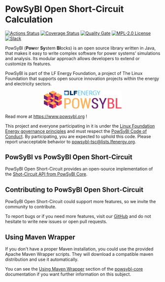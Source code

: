 # PowSyBl Open Short-Circuit Calculation

[![Actions Status](https://github.com/powsybl/powsybl-open-sc/workflows/CI/badge.svg)](https://github.com/powsybl/powsybl-open-sc/actions)
[![Coverage Status](https://sonarcloud.io/api/project_badges/measure?project=com.powsybl%3Apowsybl-open-sc&metric=coverage)](https://sonarcloud.io/component_measures?id=com.powsybl%3Apowsybl-open-sc&metric=coverage)
[![Quality Gate](https://sonarcloud.io/api/project_badges/measure?project=com.powsybl%3Apowsybl-open-sc&metric=alert_status)](https://sonarcloud.io/dashboard?id=com.powsybl%3Apowsybl-open-sc)
[![MPL-2.0 License](https://img.shields.io/badge/license-MPL_2.0-blue.svg)](https://www.mozilla.org/en-US/MPL/2.0/)
[![Slack](https://img.shields.io/badge/slack-powsybl-blueviolet.svg?logo=slack)](https://join.slack.com/t/powsybl/shared_invite/zt-rzvbuzjk-nxi0boim1RKPS5PjieI0rA)

PowSyBl (**Pow**er **Sy**stem **Bl**ocks) is an open source library written in Java, that makes it easy to write complex
software for power systems’ simulations and analysis. Its modular approach allows developers to extend or customize its
features.

PowSyBl is part of the LF Energy Foundation, a project of The Linux Foundation that supports open source innovation projects
within the energy and electricity sectors.

<p align="center">
<img src="https://raw.githubusercontent.com/powsybl/powsybl-gse/main/gse-spi/src/main/resources/images/logo_lfe_powsybl.svg?sanitize=true" alt="PowSyBl Logo" width="50%"/>
</p>

Read more at https://www.powsybl.org !

This project and everyone participating in it is under the [Linux Foundation Energy governance principles](https://www.powsybl.org/pages/overview/governance) and must respect the [PowSyBl Code of Conduct](https://github.com/powsybl/.github/blob/main/CODE_OF_CONDUCT.md).
By participating, you are expected to uphold this code. Please report unacceptable behavior to [powsybl-tsc@lists.lfenergy.org](mailto:powsybl-tsc@lists.lfenergy.org).

## PowSyBl vs PowSyBl Open Short-Circuit

PowSyBl Open Short-Circuit provides an open-source implementation of the [Shot-Circuit API from PowSyBl Core](https://www.powsybl.org/pages/documentation/simulation/shortcircuitanalysis/).

## Contributing to PowSyBl Open Short-Circuit

PowSyBl Open Short-Circuit could support more features, so we invite the community to contribute.

To report bugs or if you need more features, visit our [GitHub](https://github.com/powsybl/powsybl-open-sc/issues) and
do not hesitate to write new issues or open pull requests.

## Using Maven Wrapper
If you don't have a proper Maven installation, you could use the provided Apache Maven Wrapper scripts.
They will download a compatible maven distribution and use it automatically.

You can see the [Using Maven Wrapper](https://github.com/powsybl/powsybl-core/tree/main#using-maven-wrapper) section of the [powsybl-core](https://github.com/powsybl/powsybl-core) documentation if you want further information on this subject.
